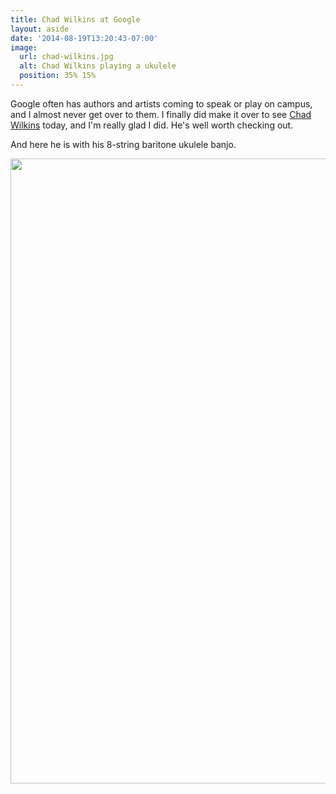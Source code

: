 ```yaml
---
title: Chad Wilkins at Google
layout: aside
date: '2014-08-19T13:20:43-07:00'
image:
  url: chad-wilkins.jpg
  alt: Chad Wilkins playing a ukulele
  position: 35% 15%
---
```


Google often has authors and artists coming to speak or play on campus, and I almost never get over
to them.  I finally did make it over to see [Chad Wilkins][] today, and I'm really glad I did.  He's
well worth checking out.

And here he is with his 8-string baritone ukulele banjo.

<img src="ukelele-banjo.jpg" width="1000">

[Chad Wilkins]: http://chadwilkinsmusic.com/
